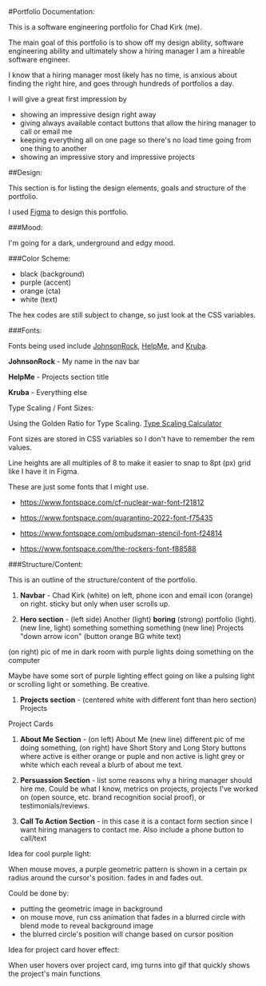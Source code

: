 #Portfolio Documentation:

This is a software engineering portfolio for Chad Kirk (me).

The main goal of this portfolio is to show off my design ability, software engineering ability and ultimately show a hiring manager I am a hireable software engineer.

I know that a hiring manager most likely has no time, is anxious about finding the right hire, and goes through hundreds of portfolios a day.

I will give a great first impression by

- showing an impressive design right away
- giving always available contact buttons that allow the hiring manager to call or email me
- keeping everything all on one page so there's no load time going from one thing to another
- showing an impressive story and impressive projects

##Design:

This section is for listing the design elements, goals and structure of the portfolio.

I used [Figma](https://www.figma.com/) to design this portfolio.

###Mood:

I'm going for a dark, underground and edgy mood.

###Color Scheme:

- black (background)
- purple (accent)
- orange (cta)
- white (text)

The hex codes are still subject to change, so just look at the CSS variables.

###Fonts:

Fonts being used include [JohnsonRock](https://www.fontspace.com/johnson-rock-font-f40541), [HelpMe](https://www.fontspace.com/help-me-font-f70320), and [Kruba](https://fonts.google.com/specimen/Krub?query=krub).

**JohnsonRock** - My name in the nav bar

**HelpMe** - Projects section title

**Kruba** - Everything else

Type Scaling / Font Sizes:

Using the Golden Ratio for Type Scaling. [Type Scaling Calculator](https://typescale.com/)

Font sizes are stored in CSS variables so I don't have to remember the rem values.

Line heights are all multiples of 8 to make it easier to snap to 8pt (px) grid like I have it in Figma.

These are just some fonts that I might use.

- https://www.fontspace.com/cf-nuclear-war-font-f21812

- https://www.fontspace.com/quarantino-2022-font-f75435

- https://www.fontspace.com/ombudsman-stencil-font-f24814

- https://www.fontspace.com/the-rockers-font-f88588

###Structure/Content:

This is an outline of the structure/content of the portfolio.

1. **Navbar** - Chad Kirk (white) on left, phone icon and email icon (orange) on right. sticky but only when user scrolls up.

1. **Hero section** - (left side) Another (light) **boring** (strong) portfolio (light). (new line, light) something something something (new line) Projects "down arrow icon" (button orange BG white text)

(on right) pic of me in dark room with purple lights doing something on the computer

Maybe have some sort of purple lighting effect going on like a pulsing light or scrolling light or something. Be creative.

1. **Projects section** - (centered white with different font than hero section) Projects

Project Cards

1. **About Me Section** - (on left) About Me (new line) different pic of me doing something, (on right) have Short Story and Long Story buttons where active is either orange or puple and non active is light grey or white which each reveal a blurb of about me text.

1. **Persuassion Section** - list some reasons why a hiring manager should hire me. Could be what I know, metrics on projects, projects I've worked on (open source, etc. brand recognition social proof), or testimonials/reviews.

1. **Call To Action Section** - in this case it is a contact form section since I want hiring managers to contact me. Also include a phone button to call/text

Idea for cool purple light:

When mouse moves, a purple geometric pattern is shown in a certain px radius around the cursor's position. fades in and fades out.

Could be done by:

- putting the geometric image in background
- on mouse move, run css animation that fades in a blurred circle with blend mode to reveal background image
- the blurred circle's position will change based on cursor position

Idea for project card hover effect:

When user hovers over project card, img turns into gif that quickly shows the project's main functions
